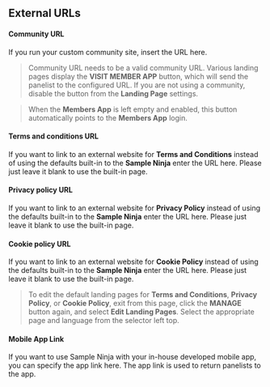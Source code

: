## External URLs

#### Community URL
If you run your custom community site, insert the URL here.

> Community URL needs to be a valid community URL. Various landing pages display the **VISIT MEMBER APP** button, which will send the panelist to the configured URL. If you are not using a community, disable the button from the **Landing Page** settings.

> When the **Members App** is left empty and enabled, this button automatically points to the **Members App** login.

#### Terms and conditions URL
If you want to link to an external website for **Terms and Conditions** instead of using the defaults built-in to the **Sample Ninja** enter the URL here. Please just leave it blank to use the built-in page.

#### Privacy policy URL
If you want to link to an external website for **Privacy Policy** instead of using the defaults built-in to the **Sample Ninja** enter the URL here.
Please just leave it blank to use the built-in page.

#### Cookie policy URL
If you want to link to an external website for **Cookie Policy** instead of using the defaults built-in to the **Sample Ninja** enter the URL here.
Please just leave it blank to use the built-in page.

> To edit the default landing pages for **Terms and Conditions**, **Privacy Policy**, or **Cookie Policy**, exit from this page, click the **MANAGE** button again, and select **Edit Landing Pages**. Select the appropriate page and language from the selector left top. 

#### Mobile App Link
If you want to use Sample Ninja with your in-house developed mobile app, you can specify the app link here. The app link is used to return panelists to the app.

